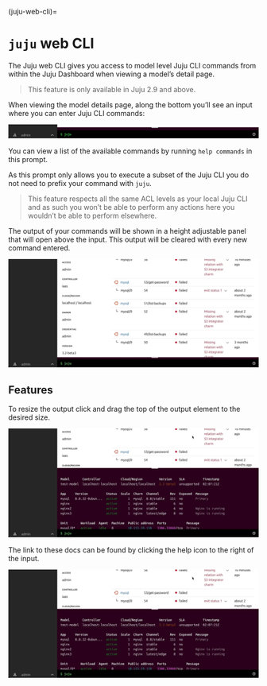 (juju-web-cli)=
# `juju` web CLI

The Juju web CLI gives you access to model level Juju CLI commands from within the Juju Dashboard when viewing a model’s detail page.

> This feature is only available in Juju 2.9 and above.

When viewing the model details page, along the bottom you’ll see an input where you can enter Juju CLI commands:

![Juju web CLI](juju-web-cli-1.png)

You can view a list of the available commands by running `help commands` in this prompt.

As this prompt only allows you to execute a subset of the Juju CLI you do not need to prefix your command with `juju`.

> This feature respects all the same ACL levels as your local Juju CLI and as such you won’t be able to perform any actions here you wouldn’t be able to perform elsewhere.

The output of your commands will be shown in a height adjustable panel that will open above the input. This output will be cleared with every new command entered.

![Juju web CLI](juju-web-cli-2.png)

## Features

To resize the output click and drag the top of the output element to the desired size.

![Juju web CLI](juju-web-cli-3.png)

The link to these docs can be found by clicking the help icon to the right of the input.

![Juju web CLI](juju-web-cli-4.png)
